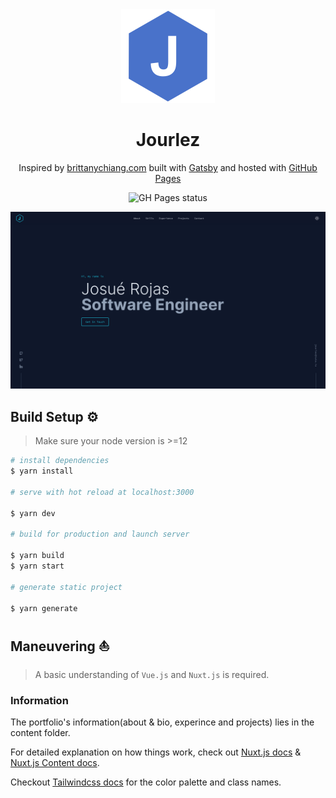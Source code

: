 <div align="center">
  <img alt="Logo" src="https://raw.githubusercontent.com/jourlez/portfolio/main/static/icons/mstile-150x150.png" width="150" />
</div> 
<h1 align="center">
  Jourlez
</h1>
<p align="center">
  Inspired by <a href="https://brittanychiang.com" target="_blank">brittanychiang.com</a> built with <a href="https://www.gatsbyjs.org/" target="_blank">Gatsby</a> and hosted with <a href="https://pages.github.com/" target="_blank">GitHub Pages</a>
</p>

<p align="center">
  <img alt="GH Pages status" src="https://github.com/jourlez/portfolio/actions/workflows/node.js.yml/badge.svg" />
</p>

<p align="center">
  <img alt="Preview" src="https://raw.githubusercontent.com/jourlez/portfolio/main/static/images/preview/preview.png" />
</p>

## Build Setup ⚙️

> Make sure your node version is >=12

```bash
# install dependencies
$ yarn install

# serve with hot reload at localhost:3000

$ yarn dev

# build for production and launch server

$ yarn build
$ yarn start

# generate static project

$ yarn generate

```

## Maneuvering ⛵

> A basic understanding of `Vue.js` and `Nuxt.js` is required.

### Information

The portfolio's information(about & bio, experince and projects) lies in the content folder.

For detailed explanation on how things work, check out [Nuxt.js docs](https://nuxtjs.org) & [Nuxt.js Content docs](https://content.nuxtjs.org).

Checkout [Tailwindcss docs](https://tailwindcss.com) for the color palette and class names.